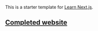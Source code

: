 This is a starter template for [Learn Next.js](https://nextjs.org/learn).

## [Completed website](https://jovial-blackwell-59abd5.netlify.app)
